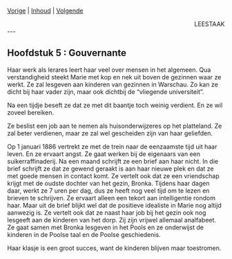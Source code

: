 [Vorige](hfst04_roeping.md) | [Inhoud](inhoudsopgave.md) | [Volgende](hfst06_de_lange_wachttijd.md)

<div style="text-align: right">LEESTAAK</div>
---

## Hoofdstuk 5 : Gouvernante 

Haar werk als lerares leert haar veel over mensen in het algemeen. Qua verstandigheid steekt Marie met kop en nek uit boven de gezinnen waar ze werkt. Ze zal lesgeven aan kinderen van gezinnen in Warschau. Zo kan ze dicht bij haar vader zijn, maar ook dichtbij de “vliegende universiteit”. 

Na een tijdje beseft ze dat ze met dit baantje toch weinig verdient. En ze wil zoveel bereiken. 

Ze beslist een job aan te nemen als huisonderwijzeres op het platteland. Ze zal beter verdienen, maar ze zal wel gescheiden zijn van haar geliefden.

Op 1 januari 1886 vertrekt ze met de trein naar de eenzaamste tijd uit haar leven. En ze ervaart angst. Ze gaat werken bij de eigenaars van een suikerraffinaderij. Na een maand schrijft ze een brief aan haar nicht. In die brief schrijft ze dat ze gewend geraakt is aan haar nieuwe plek en dat ze met goede mensen in contact komt. Ze vertelt ook dat ze een vriendschap krijgt met de oudste dochter van het gezin, Bronka. Tijdens haar dagen daar, werkt ze 7 uren per dag, dus ze heeft nog veel tijd om te lezen en brieven te schrijven. Ze ervaart alleen een tekort aan intelligentie rondom haar.  Maar uit de brief blijkt wel dat de positieve idealiste in Marie nog altijd aanwezig is. Ze vertelt ook dat ze naast haar job bij het gezin ook nog lesgeeft aan de kinderen van het dorp. Zij zijn vrijwel allemaal analfabeet. Ze gaat samen met Bronka lesgeven in het Pools en ze onderwijst de kinderen in de Poolse taal en de Poolse geschiedenis. 

Haar klasje is een groot succes, want de kinderen blijven maar toestromen.
